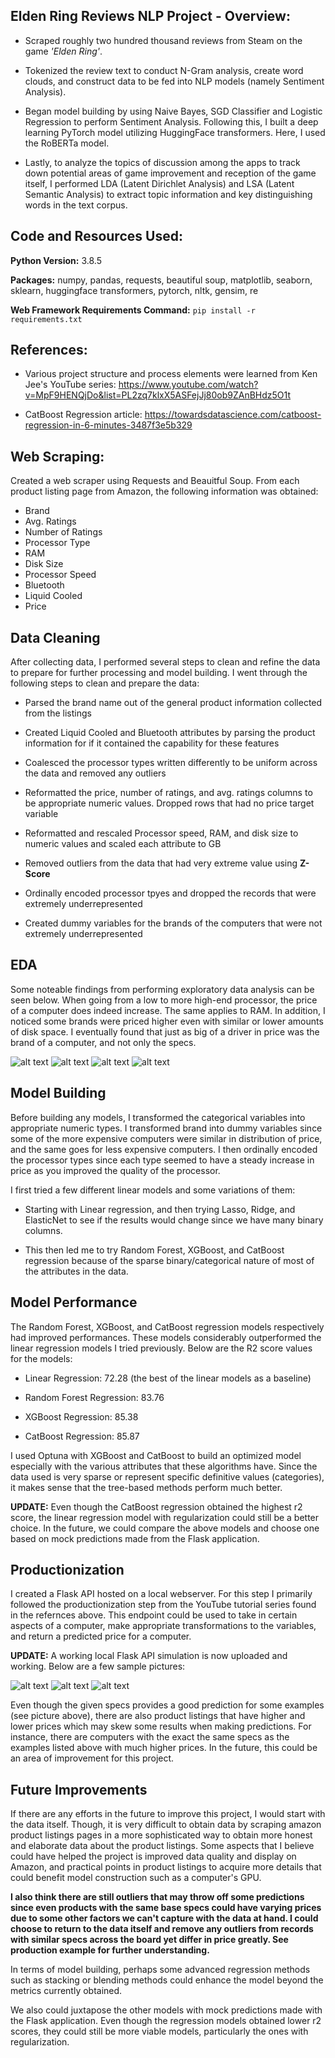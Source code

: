 ## Elden Ring Reviews NLP Project - Overview:

* Scraped roughly two hundred thousand reviews from Steam on the game <i>'Elden Ring'</i>. 

* Tokenized the review text to conduct N-Gram analysis, create word clouds, and construct data to be fed into NLP models (namely Sentiment Analysis).

* Began model building by using Naive Bayes, SGD Classifier and Logistic Regression to perform Sentiment Analysis. Following this, I built a deep learning 
PyTorch model utilizing HuggingFace transformers. Here, I used the RoBERTa model.

* Lastly, to analyze the topics of discussion among the apps to track down potential areas of game improvement and reception of the game itself, I performed 
LDA (Latent Dirichlet Analysis) and LSA (Latent Semantic Analysis) to extract topic information and key distinguishing words in the text corpus.


## Code and Resources Used:

**Python Version:** 3.8.5

**Packages:** numpy, pandas, requests, beautiful soup, matplotlib, seaborn, sklearn, huggingface transformers, pytorch, nltk, gensim, re

**Web Framework Requirements Command:** ```pip install -r requirements.txt```

## References:

* Various project structure and process elements were learned from Ken Jee's YouTube series: 
https://www.youtube.com/watch?v=MpF9HENQjDo&list=PL2zq7klxX5ASFejJj80ob9ZAnBHdz5O1t

* CatBoost Regression article: 
https://towardsdatascience.com/catboost-regression-in-6-minutes-3487f3e5b329

## Web Scraping:

Created a web scraper using Requests and Beauitful Soup. From each product listing page from Amazon, the following information was obtained:
*   Brand
*   Avg. Ratings
*   Number of Ratings
*   Processor Type
*   RAM
*   Disk Size
*   Processor Speed
*   Bluetooth
*   Liquid Cooled
*   Price

## Data Cleaning

After collecting data, I performed several steps to clean and refine the data to prepare for further processing and model building. I went through the following steps to clean and prepare the data:

* Parsed the brand name out of the general product information collected from the listings

* Created Liquid Cooled and Bluetooth attributes by parsing the product information for if it contained the capability for these features

* Coalesced the processor types written differently to be uniform across the data and removed any outliers 

* Reformatted the price, number of ratings, and avg. ratings columns to be appropriate numeric values. Dropped rows that had no price target variable

* Reformatted and rescaled Processor speed, RAM, and disk size to numeric values and scaled each attribute to GB

*   Removed outliers from the data that had very extreme value using <b>Z-Score</b>

* Ordinally encoded processor tpyes and dropped the records that were extremely underrepresented

* Created dummy variables for the brands of the computers that were not extremely underrepresented

## EDA
Some noteable findings from performing exploratory data analysis can be seen below. When going from a low to more high-end processor, the price of a computer does indeed increase. The same applies to RAM. In addition, I noticed some brands were priced higher even with similar or lower amounts of disk space. I eventually found that just as big of a driver in price was the brand of a computer, and not only the specs.

![alt text](https://github.com/elayer/Amazon-Computer-Project/blob/main/price-by-processor-type.png "Processor Type Boxplots")
![alt text](https://github.com/elayer/Amazon-Computer-Project/blob/main/price-histogram.png "Price Distribution")
![alt text](https://github.com/elayer/Amazon-Computer-Project/blob/main/price-by-RAM-boxplots.png "RAM Boxplots")
![alt text](https://github.com/elayer/Amazon-Computer-Project/blob/main/price-to-brand-lmplots.png "RAM vs. Price per Brand")

## Model Building
Before building any models, I transformed the categorical variables into appropriate numeric types. I transformed brand into dummy variables since some of the more expensive computers were similar in distribution of price, and the same goes for less expensive computers. I then ordinally encoded the processor types since each type seemed to have a steady increase in price as you improved the quality of the processor.

I first tried a few different linear models and some variations of them:

* Starting with Linear regression, and then trying Lasso, Ridge, and ElasticNet to see if the results would change since we have many binary columns. 

* This then led me to try Random Forest, XGBoost, and CatBoost regression because of the sparse binary/categorical nature of most of the attributes in the data. 

## Model Performance
The Random Forest, XGBoost, and CatBoost regression models respectively had improved performances. These models considerably outperformed the linear regression models I tried previously. Below are the R2 score values for the models:

* Linear Regression: 72.28 (the best of the linear models as a baseline)

* Random Forest Regression: 83.76

* XGBoost Regression: 85.38

* CatBoost Regression: 85.87

I used Optuna with XGBoost and CatBoost to build an optimized model especially with the various attributes that these algorithms have. Since the data used is very sparse or represent specific definitive values (categories), it makes sense that the tree-based methods perform much better. 

<b>UPDATE:</b> Even though the CatBoost regression obtained the highest r2 score, the linear regression model with regularization could still be a better choice. In the future, we could compare the above models and choose one based on mock predictions made from the Flask application.

## Productionization
I created a Flask API hosted on a local webserver. For this step I primarily followed the productionization step from the YouTube tutorial series found in the refernces above. This endpoint could be used to take in certain aspects of a computer, make appropriate transformations to the variables, and return a predicted price for a computer.  

<b>UPDATE:</b> A working local Flask API simulation is now uploaded and working. Below are a few sample pictures:

![alt text](https://github.com/elayer/Amazon-Computer-Project/blob/main/amazon_homepage.png "Website Homepage")
![alt text](https://github.com/elayer/Amazon-Computer-Project/blob/main/amazon_prediction.png "Website Prediction Page")
![alt text](https://github.com/elayer/Amazon-Computer-Project/blob/main/amazon_products_example.png "Products Example")

Even though the given specs provides a good prediction for some examples (see picture above), there are also product listings that have higher and lower prices which may skew some results when making predictions. For instance, there are computers with the exact the same specs as the examples listed above with much higher prices. In the future, this could be an area of improvement for this project.

## Future Improvements
If there are any efforts in the future to improve this project, I would start with the data itself. Though, it is very difficult to obtain data by scraping amazon product listings pages in a more sophisticated way to obtain more honest and elaborate data about the product listings. Some aspects that I believe could have helped the project is improved data quality and display on Amazon, and practical points in product listings to acquire more details that could benefit model construction such as a computer's GPU. 

**I also think there are still outliers that may throw off some predictions since even products with the same base specs could have varying prices due to some other factors we can't capture with the data at hand. I could choose to return to the data itself and remove any outliers from records with similar specs across the board yet differ in price greatly. See production example for further understanding.**

In terms of model building, perhaps some advanced regression methods such as stacking or blending methods could enhance the model beyond the metrics currently obtained. 

We also could juxtapose the other models with mock predictions made with the Flask application. Even though the regression models obtained lower r2 scores, they could still be more viable models, particularly the ones with regularization. 
